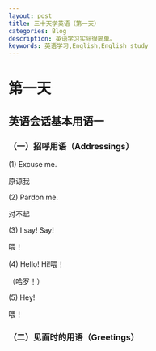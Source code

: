 ```yaml
---
layout: post
title: 三十天学英语（第一天）
categories: Blog
description: 英语学习实际很简单。
keywords: 英语学习,English,English study
---
```


# 第一天

## 英语会话基本用语一

### （一）招呼用语（Addressings）

(1) Excuse me. 

原谅我

(2) Pardon me.

对不起

(3) I say! Say!	

喂！

(4) Hello! Hi!喂！

（哈罗！）

(5) Hey!

喂！

### （二）见面时的用语（Greetings）
